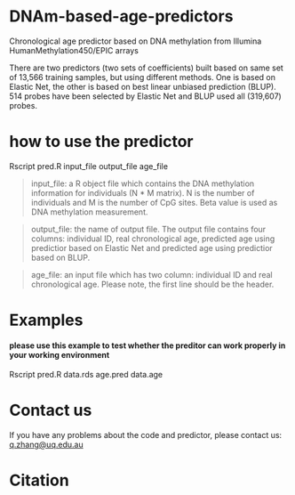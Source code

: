 # DNAm-based-age-predictors
Chronological age predictor based on DNA methylation from Illumina HumanMethylation450/EPIC arrays 

There are two predictors (two sets of coefficients) built based on same set of 13,566 training samples, but using different methods. One is based on Elastic Net, the other is based on best linear unbiased prediction (BLUP). 514 probes have been selected by Elastic Net and BLUP used all (319,607) probes.  


# how to use the predictor
Rscript pred.R input_file output_file age_file

> input_file: a R object file which contains the DNA methylation information for individuals (N * M matrix). N is the number of individuals and M is the number of CpG sites. Beta value is used as DNA methylation measurement.  

> output_file: the name of output file. The output file contains four columns: individual ID, real chronological age, predicted age using predictior based on Elastic Net and predicted age using predictior based on BLUP.

> age_file: an input file which has two column: individual ID and real chronological age. Please note, the first line should be the header.

# Examples 
#### please use this example to test whether the preditor can work properly in your working environment
Rscript pred.R data.rds age.pred data.age     


# Contact us 
If you have any problems about the code and predictor, please contact us: q.zhang@uq.edu.au

# Citation
